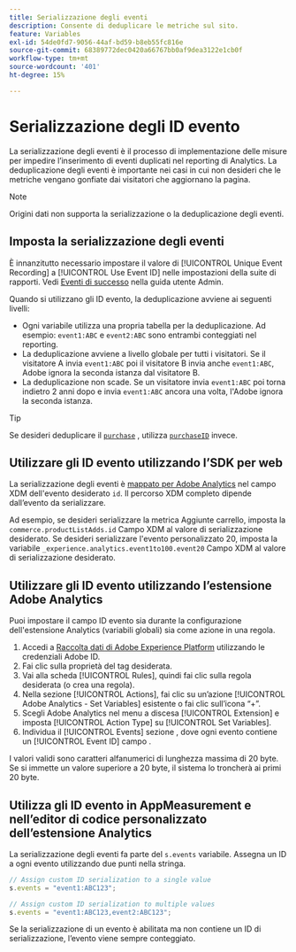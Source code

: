 ```yaml
---
title: Serializzazione degli eventi
description: Consente di deduplicare le metriche sul sito.
feature: Variables
exl-id: 54de0fd7-9056-44af-bd59-b8eb55fc816e
source-git-commit: 68389772dec0420a66767bb0af9dea3122e1cb0f
workflow-type: tm+mt
source-wordcount: '401'
ht-degree: 15%

---
```


# Serializzazione degli ID evento

La serializzazione degli eventi è il processo di implementazione delle misure per impedire l’inserimento di eventi duplicati nel reporting di Analytics. La deduplicazione degli eventi è importante nei casi in cui non desideri che le metriche vengano gonfiate dai visitatori che aggiornano la pagina.

>[!NOTE]
>
>Origini dati non supporta la serializzazione o la deduplicazione degli eventi.

## Imposta la serializzazione degli eventi

È innanzitutto necessario impostare il valore di [!UICONTROL Unique Event Recording] a [!UICONTROL Use Event ID] nelle impostazioni della suite di rapporti. Vedi [Eventi di successo](/help/admin/admin/c-manage-report-suites/c-edit-report-suites/conversion-var-admin/c-success-events/success-event.md) nella guida utente Admin.

Quando si utilizzano gli ID evento, la deduplicazione avviene ai seguenti livelli:

* Ogni variabile utilizza una propria tabella per la deduplicazione. Ad esempio: `event1:ABC` e `event2:ABC` sono entrambi conteggiati nel reporting.
* La deduplicazione avviene a livello globale per tutti i visitatori. Se il visitatore A invia `event1:ABC` poi il visitatore B invia anche `event1:ABC`, Adobe ignora la seconda istanza dal visitatore B.
* La deduplicazione non scade. Se un visitatore invia `event1:ABC` poi torna indietro 2 anni dopo e invia `event1:ABC` ancora una volta, l&#39;Adobe ignora la seconda istanza.

>[!TIP]
>
>Se desideri deduplicare il [`purchase`](event-purchase.md) , utilizza [`purchaseID`](../purchaseid.md) invece.

## Utilizzare gli ID evento utilizzando l’SDK per web

La serializzazione degli eventi è [mappato per Adobe Analytics](https://experienceleague.adobe.com/docs/analytics/implementation/aep-edge/variable-mapping.html?lang=it) nel campo XDM dell&#39;evento desiderato `id`. Il percorso XDM completo dipende dall’evento da serializzare.

Ad esempio, se desideri serializzare la metrica Aggiunte carrello, imposta la `commerce.productListAdds.id` Campo XDM al valore di serializzazione desiderato. Se desideri serializzare l&#39;evento personalizzato 20, imposta la variabile `_experience.analytics.event1to100.event20` Campo XDM al valore di serializzazione desiderato.

## Utilizzare gli ID evento utilizzando l’estensione Adobe Analytics

Puoi impostare il campo ID evento sia durante la configurazione dell&#39;estensione Analytics (variabili globali) sia come azione in una regola.

1. Accedi a [Raccolta dati di Adobe Experience Platform](https://experience.adobe.com/data-collection) utilizzando le credenziali Adobe ID.
2. Fai clic sulla proprietà del tag desiderata.
3. Vai alla scheda [!UICONTROL Rules], quindi fai clic sulla regola desiderata (o crea una regola).
4. Nella sezione [!UICONTROL Actions], fai clic su un’azione [!UICONTROL Adobe Analytics - Set Variables] esistente o fai clic sull’icona “+”.
5. Scegli Adobe Analytics nel menu a discesa [!UICONTROL Extension] e imposta [!UICONTROL Action Type] su [!UICONTROL Set Variables].
6. Individua il [!UICONTROL Events] sezione , dove ogni evento contiene un [!UICONTROL Event ID] campo .

I valori validi sono caratteri alfanumerici di lunghezza massima di 20 byte. Se si immette un valore superiore a 20 byte, il sistema lo troncherà ai primi 20 byte.

## Utilizza gli ID evento in AppMeasurement e nell’editor di codice personalizzato dell’estensione Analytics

La serializzazione degli eventi fa parte del `s.events` variabile. Assegna un ID a ogni evento utilizzando due punti nella stringa.

```js
// Assign custom ID serialization to a single value
s.events = "event1:ABC123";

// Assign custom ID serialization to multiple values
s.events = "event1:ABC123,event2:ABC123";
```

Se la serializzazione di un evento è abilitata ma non contiene un ID di serializzazione, l’evento viene sempre conteggiato.
